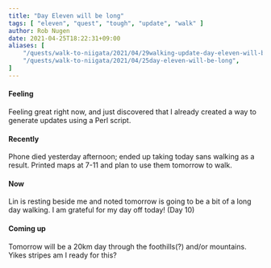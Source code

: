 ```yaml
---
title: "Day Eleven will be long"
tags: [ "eleven", "quest", "tough", "update", "walk" ]
author: Rob Nugen
date: 2021-04-25T18:22:31+09:00
aliases: [
    "/quests/walk-to-niigata/2021/04/29walking-update-day-eleven-will-be-long",
    "/quests/walk-to-niigata/2021/04/25day-eleven-will-be-long",
]
---
```


#### Feeling

Feeling great right now, and just discovered that I already created a
way to generate updates using a Perl script.

#### Recently

Phone died yesterday afternoon; ended up taking today sans walking as
a result.  Printed maps at 7-11 and plan to use them tomorrow to walk.

#### Now

Lin is resting beside me and noted tomorrow is going to be a bit of a
long day walking.  I am grateful for my day off today! (Day 10)

#### Coming up

Tomorrow will be a 20km day through the foothills(?) and/or mountains.
Yikes stripes am I ready for this?
